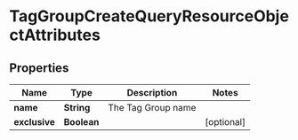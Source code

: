 # TagGroupCreateQueryResourceObjectAttributes

## Properties
Name | Type | Description | Notes
------------ | ------------- | ------------- | -------------
**name** | **String** | The Tag Group name | 
**exclusive** | **Boolean** |  |  [optional]
